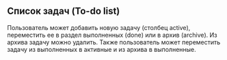 Список задач (To-do list) 
---
Пользователь может добавить новую задачу (столбец active), переместить ее в раздел выполненных (done) или в архив (archive). Из архива задачу можно удалить. Также пользователь может переместить задачу из выполненных в активные и из архива в выполненные.
